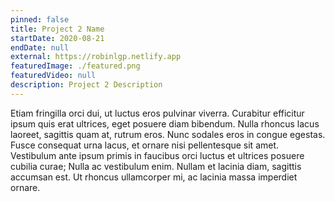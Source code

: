 ```yaml
---
pinned: false
title: Project 2 Name
startDate: 2020-08-21
endDate: null
external: https://robinlgp.netlify.app
featuredImage: ./featured.png
featuredVideo: null
description: Project 2 Description
---
```


Etiam fringilla orci dui, ut luctus eros pulvinar viverra. Curabitur efficitur ipsum quis erat ultrices, eget posuere diam bibendum. Nulla rhoncus lacus laoreet, sagittis quam at, rutrum eros. Nunc sodales eros in congue egestas. Fusce consequat urna lacus, et ornare nisi pellentesque sit amet. Vestibulum ante ipsum primis in faucibus orci luctus et ultrices posuere cubilia curae; Nulla ac vestibulum enim. Nullam et lacinia diam, sagittis accumsan est. Ut rhoncus ullamcorper mi, ac lacinia massa imperdiet ornare.
